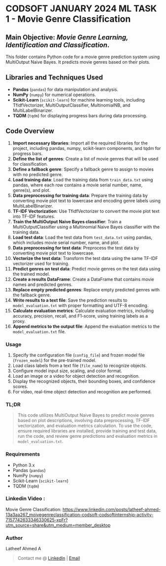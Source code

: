 # CODSOFT JANUARY 2024 ML TASK 1 - Movie Genre Classification

## Main Objective: *Movie Genre Learning, Identification and Classification*.

This folder contains Python code for a movie genre prediction system using MultiOutput Naive Bayes. It predicts movie genres based on their plots.

## Libraries and Techniques Used

- **Pandas** (`pandas`) for data manipulation and analysis.
- **NumPy** (`numpy`) for numerical operations.
- **Scikit-Learn** (`scikit-learn`) for machine learning tools, including TfidfVectorizer, MultiOutputClassifier, MultinomialNB, and MultiLabelBinarizer.
- **TQDM** (`tqdm`) for displaying progress bars during data processing.

## Code Overview

1. **Import necessary libraries**: Import all the required libraries for the project, including pandas, numpy, scikit-learn components, and tqdm for progress bars.
2. **Define the list of genres**: Create a list of movie genres that will be used for classification.
3. **Define a fallback genre**: Specify a fallback genre to assign to movies with no predicted genre.
4. **Load training data**: Load the training data from `train_data.txt` using pandas, where each row contains a movie serial number, name, genre(s), and plot.
5. **Data preprocessing for training data**: Prepare the training data by converting movie plot text to lowercase and encoding genre labels using MultiLabelBinarizer.
6. **TF-IDF Vectorization**: Use TfidfVectorizer to convert the movie plot text into TF-IDF features.
7. **Train the MultiOutput Naive Bayes classifier**: Train a MultiOutputClassifier using a Multinomial Naive Bayes classifier with the training data.
8. **Load test data**: Load the test data from `test_data.txt` using pandas, which includes movie serial number, name, and plot.
9. **Data preprocessing for test data**: Preprocess the test data by converting movie plot text to lowercase.
10. **Vectorize the test data**: Transform the test data using the same TF-IDF vectorizer used for training.
11. **Predict genres on test data**: Predict movie genres on the test data using the trained model.
12. **Create a results DataFrame**: Create a DataFrame that contains movie names and predicted genres.
13. **Replace empty predicted genres**: Replace empty predicted genres with the fallback genre.
14. **Write results to a text file**: Save the prediction results to `model_evaluation.txt` with proper formatting and UTF-8 encoding.
15. **Calculate evaluation metrics**: Calculate evaluation metrics, including accuracy, precision, recall, and F1-score, using training labels as a proxy.
16. **Append metrics to the output file**: Append the evaluation metrics to the `model_evaluation.txt` file.


### Usage

1. Specify the configuration file (`config_file`) and frozen model file (`frozen_model`) for the pre-trained model.
2. Load class labels from a text file (`file_name`) to recognize objects.
3. Configure model input size, scaling, and color format.
4. Load an image or a video for object detection and recognition.
5. Display the recognized objects, their bounding boxes, and confidence scores.
6. For video, real-time object detection and recognition are performed.

### TL;DR 

> This code utilizes MultiOutput Naive Bayes to predict movie genres based on plot descriptions, involving data preprocessing, TF-IDF vectorization, and evaluation metrics calculation. To use the code, ensure required libraries are installed, provide training and test data, run the code, and review genre predictions and evaluation metrics in `model_evaluation.txt`.

### Requirements

- Python 3.x
- Pandas (`pandas`)
- NumPy (`numpy`)
- Scikit-Learn (`scikit-learn`)
- TQDM (`tqdm`)
### Linkedin Video :
Movie Genre Classification:
https://www.linkedin.com/posts/latheef-ahmed-13a3aa267_moivegenreclassification-codsoft-codsoftinternship-activity-7157742633346330625-xpFr?utm_source=share&utm_medium=member_desktop


### Author

Latheef Ahmed A
> Contact me @ [LinkedIn](https://www.linkedin.com/in/latheef-ahmed-13a3aa267) | [Email](mailto:lathad046@rmkcet.ac.in)

